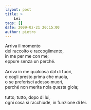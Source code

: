 ```yaml
---
layout: post
title: >
    Lei
tags: []
date: 2009-02-21 20:15:00
author: pietro
---
```

Arriva il momento<br/>del raccolto e raccoglimento,<br/>in me per me con me;<br/>eppure senza un perché.<br/><br/>Arriva in me qualcosa dal di fuori,<br/>e cogli presto prima che muoia,<br/>o se preferisci adesso muori,<br/>perché non merita noia questa gioia;<br/><br/>tutto, tutto, dopo di lui,<br/>ogni cosa si racchiude, in funzione di lei.
